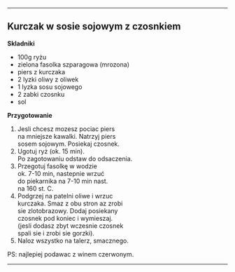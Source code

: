 ----

## Kurczak w sosie sojowym z czosnkiem ##

__Skladniki__

* 100g ryżu
* zielona fasolka szparagowa (mrozona)
* piers z kurczaka 
* 2 lyzki oliwy z oliwek
* 1 lyzka sosu sojowego
* 2 zabki czosnku
* sol

__Przygotowanie__

1.  Jesli chcesz mozesz pociac piers  
    na mniejsze kawalki. Natrzyj piers  
    sosem sojowym. Posiekaj czosnek.
2.  Ugotuj ryż (ok. 15 min).  
    Po zagotowaniu odstaw do odsaczenia.
3.  Przegotuj fasolkę w wodzie  
    ok. 7-10 min, nastepnie wrzuć  
    do piekarnika na 7-10 min nast.  
    na 160 st. C. 
4.  Podgrzej na patelni oliwe i wrzuc  
    kurczaka. Smaz z obu stron az zrobi  
    sie zlotobrazowy. Dodaj posiekany  
    czosnek pod koniec i wymieszaj.  
    (jesli dodasz zbyt wczesnie czosnek  
    spali sie i zrobi sie gorzki).
5.  Naloz wszystko na talerz, smacznego.

PS: najlepiej podawac z winem czerwonym.
    
----
